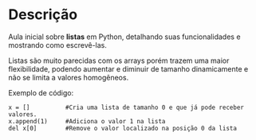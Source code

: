 # Descrição
Aula inicial sobre **listas** em Python, detalhando suas funcionalidades e mostrando como escrevê-las.

Listas são muito parecidas com os arrays porém trazem uma maior flexibilidade, podendo aumentar e diminuir de tamanho dinamicamente e não se limita a valores homogêneos.

Exemplo de código:
```
x = []          #Cria uma lista de tamanho 0 e que já pode receber valores.
x.append(1)     #Adiciona o valor 1 na lista
del x[0]        #Remove o valor localizado na posição 0 da lista
```

